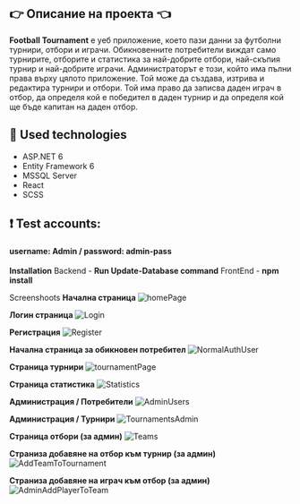## :point_right: Описание на проекта :point_left:
**Football Tournament** е уеб приложение, което пази данни за футболни турнири, отбори и играчи. 
Обикновенните потребители виждат само турнирите, отборите и статистика за най-добрите отбори, най-скъпия турнир и най-добрите играчи.
Администраторът е този, който има пълни права върху цялото приложение. Той може да създава, изтрива и редактира турнири и отбори. Той има право да записва даден играч в отбор, да определя кой е победител в даден турнир и да определя кой ще бъде капитан на даден отбор.

## :hammer: Used technologies
- ASP.NET 6
- Entity Framework 6
- MSSQL Server
- React
- SCSS

## :heavy_exclamation_mark: Test accounts:
####  username: Admin / password: admin-pass

**Installation**
Backend - **Run Update-Database command**
FrontEnd - **npm install**

Screenshoots
**Начална страница**
![homePage](https://user-images.githubusercontent.com/42092212/171152424-946e894b-50a2-47ab-98ab-f3ea405b77bb.png)

**Логин страница**
![Login](https://user-images.githubusercontent.com/42092212/171152552-ffdc6c78-1533-4909-94c5-286f195b4a17.png)

**Регистрация**
![Register](https://user-images.githubusercontent.com/42092212/171152635-6dc82e3f-2da6-4c87-969e-b05e044861d3.png)

**Начална страница за обикновен потребител**
![NormalAuthUser](https://user-images.githubusercontent.com/42092212/171152753-20cd59de-235d-4d6e-90f9-a65a6ca903b9.png)

**Страница турнири**
![tournamentPage](https://user-images.githubusercontent.com/42092212/171153135-ddbbf225-dfc0-4462-bdd3-fc70ccf04abb.png)

**Страница статистика**
![Statistics](https://user-images.githubusercontent.com/42092212/171153658-6319630a-a104-4e9b-a855-67b43db5ec1e.png)

**Администрация / Потребители**
![AdminUsers](https://user-images.githubusercontent.com/42092212/171152906-fd0b4049-b0b9-438f-8b69-20917e14e44f.png)

**Администрация / Турнири**
![TournamentsAdmin](https://user-images.githubusercontent.com/42092212/171153407-709bc75a-9fc5-4ba4-bb9b-eac5929559b2.png)

**Страница отбори (за админ)**
![Teams](https://user-images.githubusercontent.com/42092212/171153554-ca78a9ae-b56c-4fd5-a702-5295d36cf60c.png)

**Страниза добавяне на отбор към турнир (за админ)**
![AddTeamToTournament](https://user-images.githubusercontent.com/42092212/171153814-aa3e1496-f5c4-40c6-8000-e8f3f646f722.png)

**Страниза добавяне на играч към отбор (за админ)**
![AdminAddPlayerToTeam](https://user-images.githubusercontent.com/42092212/171154468-45c3deae-ab41-475c-8074-576d95233c7c.png)
